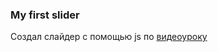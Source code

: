 ### My first slider

Cоздал слайдер с помощью js по [видеоуроку](https://www.youtube.com/watch?v=K3E1OfQuJ0Q&feature=emb_logo)